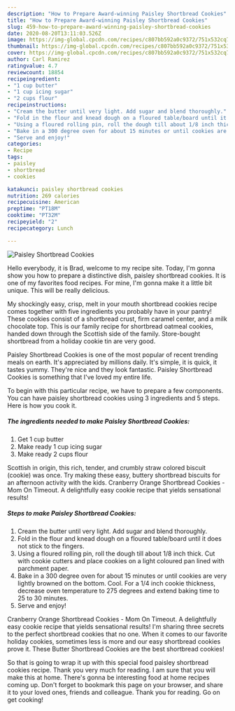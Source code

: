 ```yaml
---
description: "How to Prepare Award-winning Paisley Shortbread Cookies"
title: "How to Prepare Award-winning Paisley Shortbread Cookies"
slug: 459-how-to-prepare-award-winning-paisley-shortbread-cookies
date: 2020-08-20T13:11:03.526Z
image: https://img-global.cpcdn.com/recipes/c807bb592a0c9372/751x532cq70/paisley-shortbread-cookies-recipe-main-photo.jpg
thumbnail: https://img-global.cpcdn.com/recipes/c807bb592a0c9372/751x532cq70/paisley-shortbread-cookies-recipe-main-photo.jpg
cover: https://img-global.cpcdn.com/recipes/c807bb592a0c9372/751x532cq70/paisley-shortbread-cookies-recipe-main-photo.jpg
author: Carl Ramirez
ratingvalue: 4.7
reviewcount: 18854
recipeingredient:
- "1 cup butter"
- "1 cup icing sugar"
- "2 cups flour"
recipeinstructions:
- "Cream the butter until very light. Add sugar and blend thoroughly."
- "Fold in the flour and knead dough on a floured table/board until it does not stick to the fingers."
- "Using a floured rolling pin, roll the dough till about 1/8 inch thick. Cut with cookie cutters and place cookies on a light coloured pan lined with parchment paper."
- "Bake in a 300 degree oven for about 15 minutes or until cookies are very lightly browned on the bottom. Cool. For a 1/4 inch cookie thickness, decrease oven temperature to 275 degrees and extend baking time to 25 to 30 minutes."
- "Serve and enjoy!"
categories:
- Recipe
tags:
- paisley
- shortbread
- cookies

katakunci: paisley shortbread cookies 
nutrition: 269 calories
recipecuisine: American
preptime: "PT18M"
cooktime: "PT32M"
recipeyield: "2"
recipecategory: Lunch

---
```



![Paisley Shortbread Cookies](https://img-global.cpcdn.com/recipes/c807bb592a0c9372/751x532cq70/paisley-shortbread-cookies-recipe-main-photo.jpg)

Hello everybody, it is Brad, welcome to my recipe site. Today, I'm gonna show you how to prepare a distinctive dish, paisley shortbread cookies. It is one of my favorites food recipes. For mine, I'm gonna make it a little bit unique. This will be really delicious.

My shockingly easy, crisp, melt in your mouth shortbread cookies recipe comes together with five ingredients you probably have in your pantry! These cookies consist of a shortbread crust, firm caramel center, and a milk chocolate top. This is our family recipe for shortbread oatmeal cookies, handed down through the Scottish side of the family. Store-bought shortbread from a holiday cookie tin are very good.

Paisley Shortbread Cookies is one of the most popular of recent trending meals on earth. It's appreciated by millions daily. It's simple, it is quick, it tastes yummy. They're nice and they look fantastic. Paisley Shortbread Cookies is something that I've loved my entire life.


To begin with this particular recipe, we have to prepare a few components. You can have paisley shortbread cookies using 3 ingredients and 5 steps. Here is how you cook it.

<!--inarticleads1-->

##### The ingredients needed to make Paisley Shortbread Cookies:

1. Get 1 cup butter
1. Make ready 1 cup icing sugar
1. Make ready 2 cups flour


Scottish in origin, this rich, tender, and crumbly straw colored biscuit (cookie) was once. Try making these easy, buttery shortbread biscuits for an afternoon activity with the kids. Cranberry Orange Shortbread Cookies - Mom On Timeout. A delightfully easy cookie recipe that yields sensational results! 

<!--inarticleads2-->

##### Steps to make Paisley Shortbread Cookies:

1. Cream the butter until very light. Add sugar and blend thoroughly.
1. Fold in the flour and knead dough on a floured table/board until it does not stick to the fingers.
1. Using a floured rolling pin, roll the dough till about 1/8 inch thick. Cut with cookie cutters and place cookies on a light coloured pan lined with parchment paper.
1. Bake in a 300 degree oven for about 15 minutes or until cookies are very lightly browned on the bottom. Cool. For a 1/4 inch cookie thickness, decrease oven temperature to 275 degrees and extend baking time to 25 to 30 minutes.
1. Serve and enjoy!


Cranberry Orange Shortbread Cookies - Mom On Timeout. A delightfully easy cookie recipe that yields sensational results! I&#39;m sharing three secrets to the perfect shortbread cookies that no one. When it comes to our favorite holiday cookies, sometimes less is more and our easy shortbread cookies prove it. These Butter Shortbread Cookies are the best shortbread cookies! 

So that is going to wrap it up with this special food paisley shortbread cookies recipe. Thank you very much for reading. I am sure that you will make this at home. There's gonna be interesting food at home recipes coming up. Don't forget to bookmark this page on your browser, and share it to your loved ones, friends and colleague. Thank you for reading. Go on get cooking!
